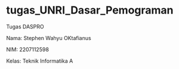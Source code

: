 # tugas_UNRI_Dasar_Pemograman

Tugas DASPRO

Nama: Stephen Wahyu OKtafianus

NIM: 2207112598

Kelas: Teknik Informatika A
